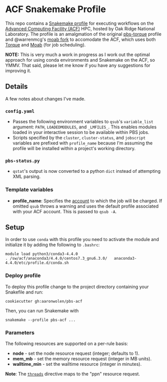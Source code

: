 # ACF Snakemake Profile

This repo contains a [Snakemake profile][1] for executing workflows on the [Advanced Computing Facility (ACF)][2] HPC, hosted by Oak Ridge National Laboratory. The profile is an amalgmation of the original [pbs-torque][5] profile and @warrenmcg's [moab fork][6] to accomodate the ACF, which uses both [Torque][3] and [Moab][4] (for job scheduling). 

**NOTE:** This is very much a work in progress as I work out the optimal approach for using conda environments and Snakemake on the ACF, so YMMV. That said, please let me know if you have any suggestions for improving it.

## Details

A few notes about changes I've made.

### `config.yaml`

* Passes the following environment variables to `qsub`'s `variable_list` argument: `PATH`, `LOADEDMODULES`, and `_LMFILES_`. This enables modules loaded in your interactive session to be available within PBS jobs.
* Scripts specified by the `cluster`, `cluster-status`, and `jobscript` variables are prefixed with `profile_name` because I'm assuming the profile will be installed within a project's working directory.

### `pbs-status.py`

* `qstat`'s output is now converted to a python `dict` instead of attempting XML parsing. 

### Template variables

- **profile_name**: Specifies the [account][acf-job-opts] to which the job will be charged. If omitted `qsub` throws a warning and uses the default profile associated with your ACF account. This is passed to `qsub -A`.

## Setup

In order to use `conda` with this profile you need to activate the module and initialize it by adding the following to `.bashrc`:

    module load python3/conda3-4.4.0
    . /sw/acf/anaconda3/4.4.0/centos7.3_gnu6.3.0/   anaconda3-4.4.0/etc/profile.d/conda.sh

### Deploy profile

To deploy this profile change to the project directory containing your Snakefile and run:

    cookiecutter gh:aaronwolen/pbs-acf

Then, you can run Snakemake with

    snakemake --profile pbs-acf ...


### Parameters

The following resources are supported on a per-rule basis:

- **node** - set the node resource request (integer; defaults to 1).
- **mem_mb** - set the memory resource request (integer in MB units).
- **walltime_min** - set the walltime resource (integer in minutes).

**Note**: The [`threads`](https://snakemake.readthedocs.io/en/stable/snakefiles/rules.html#threads)
directive maps to the "ppn" resource request.

<!-- links -->
[1]: https://snakemake.readthedocs.io/en/stable/executable.html#profiles
[2]: https://www.jics.utk.edu/acf
[3]: https://www.adaptivecomputing.com/products/torque/
[4]: https://www.adaptivecomputing.com/moab-hpc-basic-edition/
[5]: https://github.com/Snakemake-Profiles/pbs-torque
[6]: https://github.com/warrenmcg/moab
[acf-job-opts]: https://www.nics.utk.edu/computing-resources/acf/running-jobs#options